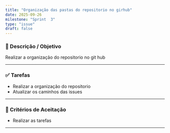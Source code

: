 ```yaml
---
title: "Organização das pastas do repositorio no girhub"
date: 2025-09-26
milestone: "Sprint  3"
type: "issue"
draft: false
---
```


### 📝 Descrição / Objetivo  
Realizar a organização do repositorio no git hub

---

### ✅ Tarefas  
- Realizar a organização do repositorio
- Atualizar os caminhos das issues

---

### 📌 Critérios de Aceitação  
- Realizar as tarefas
---



